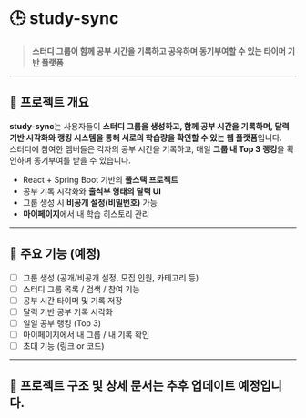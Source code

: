 # 🕒 study-sync

> **스터디 그룹이 함께 공부 시간을 기록하고 공유하며 동기부여할 수 있는 타이머 기반 플랫폼**

---

## 📌 프로젝트 개요

**study-sync**는 사용자들이 **스터디 그룹을 생성하고, 함께 공부 시간을 기록하며, 달력 기반 시각화와 랭킹 시스템을 통해 서로의 학습량을 확인할 수 있는 웹 플랫폼**입니다.  
스터디에 참여한 멤버들은 각자의 공부 시간을 기록하고, 매일 **그룹 내 Top 3 랭킹**을 확인하며 동기부여를 받을 수 있습니다.

- React + Spring Boot 기반의 **풀스택 프로젝트**
- 공부 기록 시각화와 **출석부 형태의 달력 UI**
- 그룹 생성 시 **비공개 설정(비밀번호)** 가능
- **마이페이지**에서 내 학습 히스토리 관리

---

## 📅 주요 기능 (예정)

- [ ] 그룹 생성 (공개/비공개 설정, 모집 인원, 카테고리 등)
- [ ] 스터디 그룹 목록 / 검색 / 참여 기능
- [ ] 공부 시간 타이머 및 기록 저장
- [ ] 달력 기반 공부 기록 시각화
- [ ] 일일 공부 랭킹 (Top 3)
- [ ] 마이페이지에서 내 그룹 / 내 기록 확인
- [ ] 초대 기능 (링크 or 코드)

---

## 📍 프로젝트 구조 및 상세 문서는 추후 업데이트 예정입니다.
